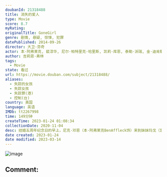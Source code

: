 ```yaml
---
doubanId: 21318488
title: 消失的爱人
type: Movie
score: 8.7
myRating: 
originalTitle: GoneGirl
genre: 剧情, 悬疑, 惊悚, 犯罪
datePublished: 2014-09-26
director: 大卫·芬奇
actor: 本·阿弗莱克, 裴淳华, 尼尔·帕特里克·哈里斯, 凯莉·库恩, 泰勒·派瑞, 金·迪肯斯, 米西·派勒, 波伊德·霍布鲁克, 艾米丽·拉塔科斯基, 雪拉·渥德, 派屈克·福吉特, 斯科特·麦克纳里, 凯西·威尔逊, 李·诺里斯, 罗拉·科克, 凯瑟琳·罗斯·帕金斯, 大卫·科列侬, 莱昂纳德·凯利, 南希·德马尔斯, 劳伦·格莱齐尔, 萨赫丽玛
author: 吉莉恩·弗林
tags:
  - Movie
state: 看过
url: https://movie.douban.com/subject/21318488/
aliases:
  - 失踪的女孩
  - 失踪女孩
  - 失踪罪(港)
  - 控制(台)
country: 美国
language: 英语
IMDb: tt2267998
time: 149分钟
createTime: 2023-01-24 01:08:34
collectionDate: 2020-11-04
desc: 结婚五周年纪念日的早上，尼克·邓恩（本·阿弗莱克BenAffleck饰）来到妹妹玛戈（凯莉·库恩CarrieCoon饰）的酒吧，咒骂抱怨那个曾经彼此恩爱缠绵的妻子艾米（罗莎蒙德·派克Ro...
date created: 2023-01-24
date modified: 2023-03-14
---
```


![image](p2221768894.jpg)

Comment:
---

